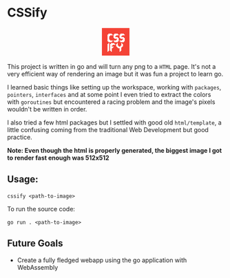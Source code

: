 # CSSify


<p align="center">
    <img src="https://raw.githubusercontent.com/RodPaDev/cssify/main/images/64x64_Logo.png" alt="" />
</p>

This project is written in go and will turn any png to a `HTML` page.
It's not a very efficient way of rendering an image but it was fun a project to learn go.

I learned basic things like setting up the workspace, working with `packages`, `pointers`, `interfaces` and at some point I even tried to extract the colors with `goroutines` but encountered a racing problem and the image's pixels wouldn't be written in order.

I also tried a few html packages but I settled with good old `html/template`, a little confusing coming from the traditional Web Development but good practice.

**Note: Even though the html is properly generated, the biggest image I got to render fast enough was 512x512**

## **Usage:**

```
cssify <path-to-image>
```

To run the source code: 

```
go run . <path-to-image>
```

## Future Goals

- Create a fully fledged webapp using the go application with WebAssembly